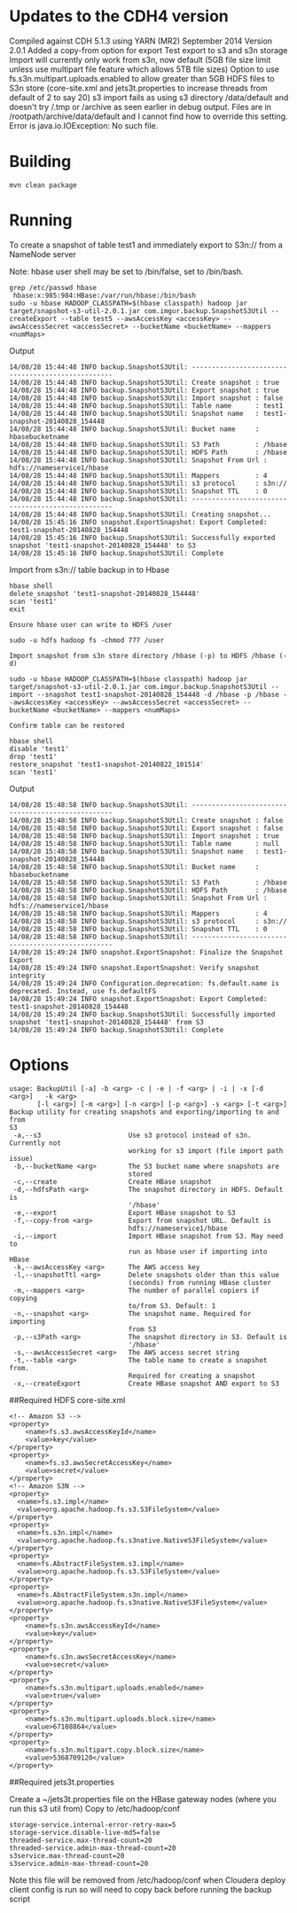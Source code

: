 # Updates to the CDH4 version

Compiled against CDH 5.1.3 using YARN (MR2) September 2014
Version 2.0.1
Added a copy-from option for export
Test export to s3 and s3n storage
Import will currently only work from s3n, now default (5GB file size limit unless use multipart file feature which allows 5TB file sizes)
Option to use fs.s3n.multipart.uploads.enabled to allow greater than 5GB HDFS files to S3n store (core-site.xml and jets3t.properties to increase threads from default of 2 to say 20)
s3 import fails as using s3 directory /data/default and doesn't try /.tmp or /archive as seen earlier in debug output. Files are in /rootpath/archive/data/default and I cannot find how to override this setting. Error is java.io.IOException: No such file.

# Building
```
mvn clean package
```

# Running

To create a snapshot of table test1 and immediately export to S3n:// from a NameNode server

Note: hbase user shell may be set to /bin/false, set to /bin/bash.

```
grep /etc/passwd hbase
 hbase:x:985:984:HBase:/var/run/hbase:/bin/bash
sudo -u hbase HADOOP_CLASSPATH=$(hbase classpath) hadoop jar target/snapshot-s3-util-2.0.1.jar com.imgur.backup.SnapshotS3Util --createExport --table test5 --awsAccessKey <accessKey> --awsAccessSecret <accessSecret> --bucketName <bucketName> --mappers <numMaps>
```
Output
```
14/08/28 15:44:48 INFO backup.SnapshotS3Util: --------------------------------------------------
14/08/28 15:44:48 INFO backup.SnapshotS3Util: Create snapshot : true
14/08/28 15:44:48 INFO backup.SnapshotS3Util: Export snapshot : true
14/08/28 15:44:48 INFO backup.SnapshotS3Util: Import snapshot : false
14/08/28 15:44:48 INFO backup.SnapshotS3Util: Table name      : test1
14/08/28 15:44:48 INFO backup.SnapshotS3Util: Snapshot name   : test1-snapshot-20140828_154448
14/08/28 15:44:48 INFO backup.SnapshotS3Util: Bucket name     : hbasebucketname
14/08/28 15:44:48 INFO backup.SnapshotS3Util: S3 Path         : /hbase
14/08/28 15:44:48 INFO backup.SnapshotS3Util: HDFS Path       : /hbase
14/08/28 15:44:48 INFO backup.SnapshotS3Util: Snapshot From Url : hdfs://nameservice1/hbase
14/08/28 15:44:48 INFO backup.SnapshotS3Util: Mappers         : 4
14/08/28 15:44:48 INFO backup.SnapshotS3Util: s3 protocol     : s3n://
14/08/28 15:44:48 INFO backup.SnapshotS3Util: Snapshot TTL    : 0
14/08/28 15:44:48 INFO backup.SnapshotS3Util: --------------------------------------------------
14/08/28 15:44:48 INFO backup.SnapshotS3Util: Creating snapshot...
14/08/28 15:45:16 INFO snapshot.ExportSnapshot: Export Completed: test1-snapshot-20140828_154448
14/08/28 15:45:16 INFO backup.SnapshotS3Util: Successfully exported snapshot 'test1-snapshot-20140828_154448' to S3
14/08/28 15:45:16 INFO backup.SnapshotS3Util: Complete

```
Import from s3n:// table backup in to Hbase

```
hbase shell
delete_snapshot 'test1-snapshot-20140828_154448'
scan 'test1'
exit

Ensure hbase user can write to HDFS /user

sudo -u hdfs hadoop fs -chmod 777 /user

Import snapshot from s3n store directory /hbase (-p) to HDFS /hbase (-d)

sudo -u hbase HADOOP_CLASSPATH=$(hbase classpath) hadoop jar target/snapshot-s3-util-2.0.1.jar com.imgur.backup.SnapshotS3Util --import --snapshot test1-snapshot-20140828_154448 -d /hbase -p /hbase --awsAccessKey <accessKey> --awsAccessSecret <accessSecret> --bucketName <bucketName> --mappers <numMaps>

Confirm table can be restored

hbase shell
disable 'test1'
drop 'test1'
restore_snapshot 'test1-snapshot-20140822_101514'
scan 'test1' 
```

Output
```
14/08/28 15:48:58 INFO backup.SnapshotS3Util: --------------------------------------------------
14/08/28 15:48:58 INFO backup.SnapshotS3Util: Create snapshot : false
14/08/28 15:48:58 INFO backup.SnapshotS3Util: Export snapshot : false
14/08/28 15:48:58 INFO backup.SnapshotS3Util: Import snapshot : true
14/08/28 15:48:58 INFO backup.SnapshotS3Util: Table name      : null
14/08/28 15:48:58 INFO backup.SnapshotS3Util: Snapshot name   : test1-snapshot-20140828_154448
14/08/28 15:48:58 INFO backup.SnapshotS3Util: Bucket name     : hbasebucketname
14/08/28 15:48:58 INFO backup.SnapshotS3Util: S3 Path         : /hbase
14/08/28 15:48:58 INFO backup.SnapshotS3Util: HDFS Path       : /hbase
14/08/28 15:48:58 INFO backup.SnapshotS3Util: Snapshot From Url : hdfs://nameservice1/hbase
14/08/28 15:48:58 INFO backup.SnapshotS3Util: Mappers         : 4
14/08/28 15:48:58 INFO backup.SnapshotS3Util: s3 protocol     : s3n://
14/08/28 15:48:58 INFO backup.SnapshotS3Util: Snapshot TTL    : 0
14/08/28 15:48:58 INFO backup.SnapshotS3Util: --------------------------------------------------
14/08/28 15:49:24 INFO snapshot.ExportSnapshot: Finalize the Snapshot Export
14/08/28 15:49:24 INFO snapshot.ExportSnapshot: Verify snapshot integrity
14/08/28 15:49:24 INFO Configuration.deprecation: fs.default.name is deprecated. Instead, use fs.defaultFS
14/08/28 15:49:24 INFO snapshot.ExportSnapshot: Export Completed: test1-snapshot-20140828_154448
14/08/28 15:49:24 INFO backup.SnapshotS3Util: Successfully imported snapshot 'test1-snapshot-20140828_154448' from S3
14/08/28 15:49:24 INFO backup.SnapshotS3Util: Complete
```
# Options
```
usage: BackupUtil [-a] -b <arg> -c | -e | -f <arg> | -i | -x [-d <arg>]   -k <arg>
       [-l <arg>] [-m <arg>] [-n <arg>] [-p <arg>] -s <arg> [-t <arg>]
Backup utility for creating snapshots and exporting/importing to and from
S3
 -a,--s3                      Use s3 protocol instead of s3n. Currently not
                              working for s3 import (file import path issue)                           
 -b,--bucketName <arg>        The S3 bucket name where snapshots are
                              stored
 -c,--create                  Create HBase snapshot
 -d,--hdfsPath <arg>          The snapshot directory in HDFS. Default is
                              '/hbase'
 -e,--export                  Export HBase snapshot to S3
 -f,--copy-from <arg>         Export from snapshot URL. Default is 
                              hdfs://nameservice1/hbase
 -i,--import                  Import HBase snapshot from S3. May need to
                              run as hbase user if importing into HBase
 -k,--awsAccessKey <arg>      The AWS access key
 -l,--snapshotTtl <arg>       Delete snapshots older than this value
                              (seconds) from running HBase cluster
 -m,--mappers <arg>           The number of parallel copiers if copying
                              to/from S3. Default: 1
 -n,--snapshot <arg>          The snapshot name. Required for importing
                              from S3
 -p,--s3Path <arg>            The snapshot directory in S3. Default is
                              '/hbase'
 -s,--awsAccessSecret <arg>   The AWS access secret string
 -t,--table <arg>             The table name to create a snapshot from.
                              Required for creating a snapshot
 -x,--createExport            Create HBase snapshot AND export to S3

```

##Required HDFS core-site.xml 

```
<!-- Amazon S3 -->
<property>
    <name>fs.s3.awsAccessKeyId</name>
    <value>key</value>
</property>
<property>
    <name>fs.s3.awsSecretAccessKey</name>
    <value>secret</value>
</property>
<!-- Amazon S3N -->
<property>
  <name>fs.s3.impl</name>
  <value>org.apache.hadoop.fs.s3.S3FileSystem</value>
</property>
<property>
  <name>fs.s3n.impl</name>
  <value>org.apache.hadoop.fs.s3native.NativeS3FileSystem</value>
</property>
<property>
  <name>fs.AbstractFileSystem.s3.impl</name>
  <value>org.apache.hadoop.fs.s3.S3FileSystem</value>
</property>
<property>
  <name>fs.AbstractFileSystem.s3n.impl</name>
  <value>org.apache.hadoop.fs.s3native.NativeS3FileSystem</value>
</property>
<property>
    <name>fs.s3n.awsAccessKeyId</name>
    <value>key</value>
</property>
<property>
    <name>fs.s3n.awsSecretAccessKey</name>
    <value>secret</value>
</property>
<property>
    <name>fs.s3n.multipart.uploads.enabled</name>
    <value>true</value>
</property>
<property>
    <name>fs.s3n.multipart.uploads.block.size</name>
    <value>67108864</value>
</property>
<property>
    <name>fs.s3n.multipart.copy.block.size</name>
    <value>5368709120</value>
</property>
```

##Required jets3t.properties

Create a ~/jets3t.properties file on the HBase gateway nodes (where you run this s3 util from)
Copy to /etc/hadoop/conf

```
storage-service.internal-error-retry-max=5
storage-service.disable-live-md5=false
threaded-service.max-thread-count=20
threaded-service.admin-max-thread-count=20
s3service.max-thread-count=20
s3service.admin-max-thread-count=20
```

Note this file will be removed from /etc/hadoop/conf when Cloudera deploy client config is run so will
need to copy back before running the backup script
